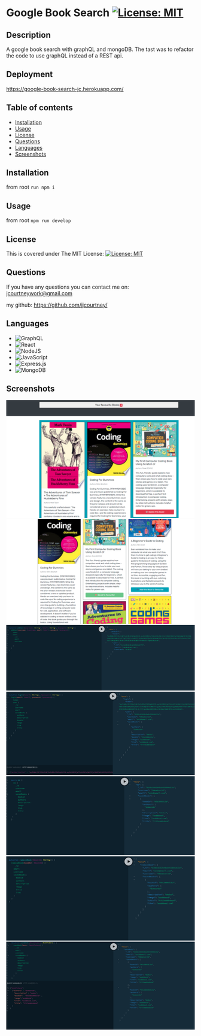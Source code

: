 # Google Book Search [![License: MIT](https://img.shields.io/badge/License-MIT-yellow.svg)](https://opensource.org/licenses/MIT)

## Description

A google book search with graphQL and mongoDB. The tast was to refactor the code to use graphQL instead of a REST api.

## Deployment

https://google-book-search-jc.herokuapp.com/

## Table of contents

- [Installation](#installation)
- [Usage](#usage)
- [License](#license)
- [Questions](#questions)
- [Languages](#languages)
- [Screenshots](#screenshots)

## Installation

from root `run npm i`

## Usage

from root `npm run develop`

## License

This is covered under The MIT License:
[![License: MIT](https://img.shields.io/badge/License-MIT-yellow.svg)](https://opensource.org/licenses/MIT)

## Questions

If you have any questions you can contact me on:
jcourtneywork@gmail.com

my github:
https://github.com/jjcourtney/

## Languages

- ![GraphQL](https://img.shields.io/badge/-GraphQL-E10098?style=for-the-badge&logo=graphql)
- ![React](https://img.shields.io/badge/react-%2320232a.svg?style=for-the-badge&logo=react&logoColor=%2361DAFB)
- ![NodeJS](https://img.shields.io/badge/node.js-%2343853D.svg?style=for-the-badge&logo=node.js&logoColor=white)
- ![JavaScript](https://img.shields.io/badge/javascript-%23323330.svg?style=for-the-badge&logo=javascript&logoColor=%23F7DF1E)
- ![Express.js](https://img.shields.io/badge/express.js-%23404d59.svg?style=for-the-badge&logo=express&logoColor=%2361DAFB)
- ![MongoDB](https://img.shields.io/badge/MongoDB-4EA94B?style=for-the-badge&logo=mongodb&logoColor=white)

## Screenshots

![fav](./assets/fav.png)
![saved](./assets/saved.png)
![adduser](./assets/adduser.png)
![login](./assets/login.png)
![me](./assets/me.png)
![removebook](./assets/removebook.png)
![savebook](./assets/savebook.png)

